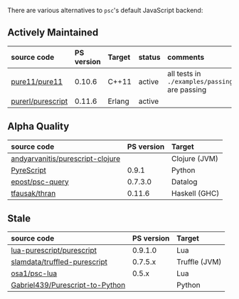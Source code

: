 There are various alternatives to `psc`'s default JavaScript backend:

## Actively Maintained

| source code                                                                           | PS version | Target        | status   | comments               | 
|:--------------------------------------------------------------------------------------|:-----------|:--------------|:------|:-----------------------|
| [pure11/pure11](https://github.com/pure11/pure11)             | 0.10.6    | C++11         | active | all tests in `./examples/passing` are passing |
| [purerl/purescript](https://github.com/purerl/purescript) | 0.11.6 | Erlang | active |

## Alpha Quality

| source code                                                                             | PS version | Target        | 
|:----------------------------------------------------------------------------------------|:-----------|:--------------|
| [andyarvanitis/purescript-clojure](https://github.com/andyarvanitis/purescript-clojure) |            | Clojure (JVM) |
| [PyreScript](https://github.com/joneshf/pyrescript)                                     | 0.9.1      | Python        |
| [epost/psc-query](https://github.com/epost/psc-query)                                   | 0.7.3.0    | Datalog       |
| [tfausak/thran](https://github.com/tfausak/thran)                                       | 0.11.6     | Haskell (GHC) |

## Stale

| source code                                                                           | PS version | Target        |
|:--------------------------------------------------------------------------------------|:-----------|:--------------|
| [lua-purescript/purescript](https://github.com/lua-purescript/purescript)             | 0.9.1.0    | Lua           |
| [slamdata/truffled-purescript](https://github.com/slamdata/truffled-purescript)       | 0.7.5.x    | Truffle (JVM) |
| [osa1/psc-lua](https://github.com/osa1/psc-lua)                                       | 0.5.x      | Lua           |
| [Gabriel439/Purescript-to-Python](https://github.com/Gabriel439/Purescript-to-Python) |            | Python        |
